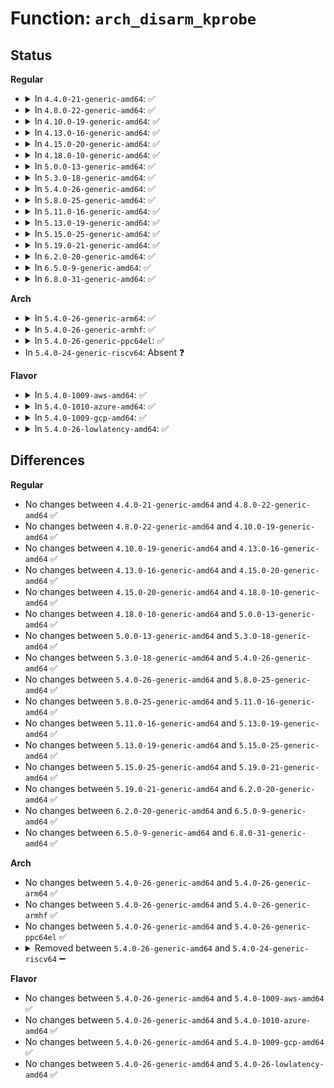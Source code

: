 # Function: <code>arch_disarm_kprobe</code>

## Status
<b>Regular</b>
<ul>
<li>
<details>
<summary>In <code>4.4.0-21-generic-amd64</code>: ✅</summary>

```c
void arch_disarm_kprobe(struct kprobe * p)
```

```json
{
  "name": "arch_disarm_kprobe",
  "collision_type": "Unique Global",
  "inline_type": "No",
  "funcs": [
    {
      "addr": 18446744071579237952,
      "name": "arch_disarm_kprobe",
      "external": true,
      "loc": "arch/x86/kernel/kprobes/core.c:450",
      "file": "arch/x86/kernel/kprobes/core.c",
      "inline": "seen, unknown",
      "caller_inline": [],
      "caller_func": [
        "kernel/kprobes.c:force_unoptimize_kprobe",
        "kernel/kprobes.c:disarm_kprobe",
        "kernel/kprobes.c:kprobe_optimizer"
      ]
    }
  ],
  "symbols": [
    {
      "addr": 18446744071579237952,
      "name": "arch_disarm_kprobe",
      "section": ".text",
      "bind": "STB_GLOBAL",
      "size": 29
    }
  ]
}
```
</details>
</li>
<li>
<details>
<summary>In <code>4.8.0-22-generic-amd64</code>: ✅</summary>

```c
void arch_disarm_kprobe(struct kprobe * p)
```

```json
{
  "name": "arch_disarm_kprobe",
  "collision_type": "Unique Global",
  "inline_type": "No",
  "funcs": [
    {
      "addr": 18446744071579237440,
      "name": "arch_disarm_kprobe",
      "external": true,
      "loc": "arch/x86/kernel/kprobes/core.c:452",
      "file": "arch/x86/kernel/kprobes/core.c",
      "inline": "seen, unknown",
      "caller_inline": [],
      "caller_func": [
        "kernel/kprobes.c:disarm_kprobe",
        "kernel/kprobes.c:force_unoptimize_kprobe",
        "kernel/kprobes.c:kprobe_optimizer"
      ]
    }
  ],
  "symbols": [
    {
      "addr": 18446744071579237440,
      "name": "arch_disarm_kprobe",
      "section": ".text",
      "bind": "STB_GLOBAL",
      "size": 29
    }
  ]
}
```
</details>
</li>
<li>
<details>
<summary>In <code>4.10.0-19-generic-amd64</code>: ✅</summary>

```c
void arch_disarm_kprobe(struct kprobe * p)
```

```json
{
  "name": "arch_disarm_kprobe",
  "collision_type": "Unique Global",
  "inline_type": "No",
  "funcs": [
    {
      "addr": 18446744071579249888,
      "name": "arch_disarm_kprobe",
      "external": true,
      "loc": "arch/x86/kernel/kprobes/core.c:453",
      "file": "arch/x86/kernel/kprobes/core.c",
      "inline": "seen, unknown",
      "caller_inline": [],
      "caller_func": [
        "kernel/kprobes.c:disarm_kprobe",
        "kernel/kprobes.c:force_unoptimize_kprobe",
        "kernel/kprobes.c:kprobe_optimizer"
      ]
    }
  ],
  "symbols": [
    {
      "addr": 18446744071579249888,
      "name": "arch_disarm_kprobe",
      "section": ".text",
      "bind": "STB_GLOBAL",
      "size": 29
    }
  ]
}
```
</details>
</li>
<li>
<details>
<summary>In <code>4.13.0-16-generic-amd64</code>: ✅</summary>

```c
void arch_disarm_kprobe(struct kprobe * p)
```

```json
{
  "name": "arch_disarm_kprobe",
  "collision_type": "Unique Global",
  "inline_type": "No",
  "funcs": [
    {
      "addr": 18446744071579245648,
      "name": "arch_disarm_kprobe",
      "external": true,
      "loc": "arch/x86/kernel/kprobes/core.c:486",
      "file": "arch/x86/kernel/kprobes/core.c",
      "inline": "seen, unknown",
      "caller_inline": [],
      "caller_func": [
        "kernel/kprobes.c:disarm_kprobe",
        "kernel/kprobes.c:force_unoptimize_kprobe",
        "kernel/kprobes.c:kprobe_optimizer"
      ]
    }
  ],
  "symbols": [
    {
      "addr": 18446744071579245648,
      "name": "arch_disarm_kprobe",
      "section": ".text",
      "bind": "STB_GLOBAL",
      "size": 29
    }
  ]
}
```
</details>
</li>
<li>
<details>
<summary>In <code>4.15.0-20-generic-amd64</code>: ✅</summary>

```c
void arch_disarm_kprobe(struct kprobe * p)
```

```json
{
  "name": "arch_disarm_kprobe",
  "collision_type": "Unique Global",
  "inline_type": "No",
  "funcs": [
    {
      "addr": 18446744071579262240,
      "name": "arch_disarm_kprobe",
      "external": true,
      "loc": "arch/x86/kernel/kprobes/core.c:505",
      "file": "arch/x86/kernel/kprobes/core.c",
      "inline": "seen, unknown",
      "caller_inline": [],
      "caller_func": [
        "kernel/kprobes.c:disarm_kprobe",
        "kernel/kprobes.c:force_unoptimize_kprobe",
        "kernel/kprobes.c:kprobe_optimizer"
      ]
    }
  ],
  "symbols": [
    {
      "addr": 18446744071579262240,
      "name": "arch_disarm_kprobe",
      "section": ".text",
      "bind": "STB_GLOBAL",
      "size": 29
    }
  ]
}
```
</details>
</li>
<li>
<details>
<summary>In <code>4.18.0-10-generic-amd64</code>: ✅</summary>

```c
void arch_disarm_kprobe(struct kprobe * p)
```

```json
{
  "name": "arch_disarm_kprobe",
  "collision_type": "Unique Global",
  "inline_type": "No",
  "funcs": [
    {
      "addr": 18446744071579273328,
      "name": "arch_disarm_kprobe",
      "external": true,
      "loc": "arch/x86/kernel/kprobes/core.c:507",
      "file": "arch/x86/kernel/kprobes/core.c",
      "inline": "seen, unknown",
      "caller_inline": [],
      "caller_func": [
        "kernel/kprobes.c:disarm_kprobe",
        "kernel/kprobes.c:force_unoptimize_kprobe",
        "kernel/kprobes.c:kprobe_optimizer"
      ]
    }
  ],
  "symbols": [
    {
      "addr": 18446744071579273328,
      "name": "arch_disarm_kprobe",
      "section": ".text",
      "bind": "STB_GLOBAL",
      "size": 29
    }
  ]
}
```
</details>
</li>
<li>
<details>
<summary>In <code>5.0.0-13-generic-amd64</code>: ✅</summary>

```c
void arch_disarm_kprobe(struct kprobe * p)
```

```json
{
  "name": "arch_disarm_kprobe",
  "collision_type": "Unique Global",
  "inline_type": "No",
  "funcs": [
    {
      "addr": 18446744071579297488,
      "name": "arch_disarm_kprobe",
      "external": true,
      "loc": "arch/x86/kernel/kprobes/core.c:505",
      "file": "arch/x86/kernel/kprobes/core.c",
      "inline": "seen, unknown",
      "caller_inline": [],
      "caller_func": [
        "kernel/kprobes.c:disarm_kprobe",
        "kernel/kprobes.c:force_unoptimize_kprobe",
        "kernel/kprobes.c:kprobe_optimizer"
      ]
    }
  ],
  "symbols": [
    {
      "addr": 18446744071579297488,
      "name": "arch_disarm_kprobe",
      "section": ".text",
      "bind": "STB_GLOBAL",
      "size": 29
    }
  ]
}
```
</details>
</li>
<li>
<details>
<summary>In <code>5.3.0-18-generic-amd64</code>: ✅</summary>

```c
void arch_disarm_kprobe(struct kprobe * p)
```

```json
{
  "name": "arch_disarm_kprobe",
  "collision_type": "Unique Global",
  "inline_type": "No",
  "funcs": [
    {
      "addr": 18446744071579313936,
      "name": "arch_disarm_kprobe",
      "external": true,
      "loc": "arch/x86/kernel/kprobes/core.c:503",
      "file": "arch/x86/kernel/kprobes/core.c",
      "inline": "seen, unknown",
      "caller_inline": [],
      "caller_func": [
        "kernel/kprobes.c:disarm_kprobe",
        "kernel/kprobes.c:force_unoptimize_kprobe",
        "kernel/kprobes.c:kprobe_optimizer"
      ]
    }
  ],
  "symbols": [
    {
      "addr": 18446744071579313936,
      "name": "arch_disarm_kprobe",
      "section": ".text",
      "bind": "STB_GLOBAL",
      "size": 29
    }
  ]
}
```
</details>
</li>
<li>
<details>
<summary>In <code>5.4.0-26-generic-amd64</code>: ✅</summary>

```c
void arch_disarm_kprobe(struct kprobe * p)
```

```json
{
  "name": "arch_disarm_kprobe",
  "collision_type": "Unique Global",
  "inline_type": "No",
  "funcs": [
    {
      "addr": 18446744071579318080,
      "name": "arch_disarm_kprobe",
      "external": true,
      "loc": "arch/x86/kernel/kprobes/core.c:503",
      "file": "arch/x86/kernel/kprobes/core.c",
      "inline": "seen, unknown",
      "caller_inline": [],
      "caller_func": [
        "kernel/kprobes.c:force_unoptimize_kprobe",
        "kernel/kprobes.c:kprobe_optimizer"
      ]
    }
  ],
  "symbols": [
    {
      "addr": 18446744071579318080,
      "name": "arch_disarm_kprobe",
      "section": ".text",
      "bind": "STB_GLOBAL",
      "size": 29
    }
  ]
}
```
</details>
</li>
<li>
<details>
<summary>In <code>5.8.0-25-generic-amd64</code>: ✅</summary>

```c
void arch_disarm_kprobe(struct kprobe * p)
```

```json
{
  "name": "arch_disarm_kprobe",
  "collision_type": "Unique Global",
  "inline_type": "No",
  "funcs": [
    {
      "addr": 18446744071579347008,
      "name": "arch_disarm_kprobe",
      "external": true,
      "loc": "arch/x86/kernel/kprobes/core.c:510",
      "file": "arch/x86/kernel/kprobes/core.c",
      "inline": "seen, unknown",
      "caller_inline": [],
      "caller_func": [
        "kernel/kprobes.c:__disarm_kprobe",
        "kernel/kprobes.c:do_unoptimize_kprobes"
      ]
    }
  ],
  "symbols": [
    {
      "addr": 18446744071579347008,
      "name": "arch_disarm_kprobe",
      "section": ".text",
      "bind": "STB_GLOBAL",
      "size": 34
    }
  ]
}
```
</details>
</li>
<li>
<details>
<summary>In <code>5.11.0-16-generic-amd64</code>: ✅</summary>

```c
void arch_disarm_kprobe(struct kprobe * p)
```

```json
{
  "name": "arch_disarm_kprobe",
  "collision_type": "Unique Global",
  "inline_type": "No",
  "funcs": [
    {
      "addr": 18446744071579346432,
      "name": "arch_disarm_kprobe",
      "external": true,
      "loc": "arch/x86/kernel/kprobes/core.c:517",
      "file": "arch/x86/kernel/kprobes/core.c",
      "inline": "seen, unknown",
      "caller_inline": [],
      "caller_func": [
        "kernel/kprobes.c:__disarm_kprobe",
        "kernel/kprobes.c:do_unoptimize_kprobes"
      ]
    }
  ],
  "symbols": [
    {
      "addr": 18446744071579346432,
      "name": "arch_disarm_kprobe",
      "section": ".text",
      "bind": "STB_GLOBAL",
      "size": 120
    }
  ]
}
```
</details>
</li>
<li>
<details>
<summary>In <code>5.13.0-19-generic-amd64</code>: ✅</summary>

```c
void arch_disarm_kprobe(struct kprobe * p)
```

```json
{
  "name": "arch_disarm_kprobe",
  "collision_type": "Unique Global",
  "inline_type": "No",
  "funcs": [
    {
      "addr": 18446744071579351040,
      "name": "arch_disarm_kprobe",
      "external": true,
      "loc": "arch/x86/kernel/kprobes/core.c:763",
      "file": "arch/x86/kernel/kprobes/core.c",
      "inline": "seen, unknown",
      "caller_inline": [],
      "caller_func": [
        "kernel/kprobes.c:__disarm_kprobe",
        "kernel/kprobes.c:kprobe_optimizer"
      ]
    }
  ],
  "symbols": [
    {
      "addr": 18446744071579351040,
      "name": "arch_disarm_kprobe",
      "section": ".text",
      "bind": "STB_GLOBAL",
      "size": 120
    }
  ]
}
```
</details>
</li>
<li>
<details>
<summary>In <code>5.15.0-25-generic-amd64</code>: ✅</summary>

```c
void arch_disarm_kprobe(struct kprobe * p)
```

```json
{
  "name": "arch_disarm_kprobe",
  "collision_type": "Unique Global",
  "inline_type": "No",
  "funcs": [
    {
      "addr": 18446744071579408752,
      "name": "arch_disarm_kprobe",
      "external": true,
      "loc": "arch/x86/kernel/kprobes/core.c:757",
      "file": "arch/x86/kernel/kprobes/core.c",
      "inline": "seen, unknown",
      "caller_inline": [],
      "caller_func": [
        "kernel/kprobes.c:__disarm_kprobe",
        "kernel/kprobes.c:kprobe_optimizer"
      ]
    }
  ],
  "symbols": [
    {
      "addr": 18446744071579408752,
      "name": "arch_disarm_kprobe",
      "section": ".text",
      "bind": "STB_GLOBAL",
      "size": 120
    }
  ]
}
```
</details>
</li>
<li>
<details>
<summary>In <code>5.19.0-21-generic-amd64</code>: ✅</summary>

```c
void arch_disarm_kprobe(struct kprobe * p)
```

```json
{
  "name": "arch_disarm_kprobe",
  "collision_type": "Unique Global",
  "inline_type": "No",
  "funcs": [
    {
      "addr": 18446744071579475232,
      "name": "arch_disarm_kprobe",
      "external": true,
      "loc": "arch/x86/kernel/kprobes/core.c:767",
      "file": "arch/x86/kernel/kprobes/core.c",
      "inline": "seen, unknown",
      "caller_inline": [],
      "caller_func": [
        "kernel/kprobes.c:__disarm_kprobe",
        "kernel/kprobes.c:kprobe_optimizer"
      ]
    }
  ],
  "symbols": [
    {
      "addr": 18446744071579475232,
      "name": "arch_disarm_kprobe",
      "section": ".text",
      "bind": "STB_GLOBAL",
      "size": 137
    }
  ]
}
```
</details>
</li>
<li>
<details>
<summary>In <code>6.2.0-20-generic-amd64</code>: ✅</summary>

```c
void arch_disarm_kprobe(struct kprobe * p)
```

```json
{
  "name": "arch_disarm_kprobe",
  "collision_type": "Unique Global",
  "inline_type": "No",
  "funcs": [
    {
      "addr": 18446744071579567744,
      "name": "arch_disarm_kprobe",
      "external": true,
      "loc": "arch/x86/kernel/kprobes/core.c:740",
      "file": "arch/x86/kernel/kprobes/core.c",
      "inline": "seen, unknown",
      "caller_inline": [],
      "caller_func": [
        "kernel/kprobes.c:disarm_kprobe",
        "kernel/kprobes.c:kprobe_optimizer"
      ]
    }
  ],
  "symbols": [
    {
      "addr": 18446744071579567744,
      "name": "arch_disarm_kprobe",
      "section": ".text",
      "bind": "STB_GLOBAL",
      "size": 137
    }
  ]
}
```
</details>
</li>
<li>
<details>
<summary>In <code>6.5.0-9-generic-amd64</code>: ✅</summary>

```c
void arch_disarm_kprobe(struct kprobe * p)
```

```json
{
  "name": "arch_disarm_kprobe",
  "collision_type": "Unique Global",
  "inline_type": "No",
  "funcs": [
    {
      "addr": 18446744071579580064,
      "name": "arch_disarm_kprobe",
      "external": true,
      "loc": "arch/x86/kernel/kprobes/core.c:742",
      "file": "arch/x86/kernel/kprobes/core.c",
      "inline": "seen, unknown",
      "caller_inline": [],
      "caller_func": [
        "kernel/kprobes.c:disarm_kprobe",
        "kernel/kprobes.c:kprobe_optimizer"
      ]
    }
  ],
  "symbols": [
    {
      "addr": 18446744071579580064,
      "name": "arch_disarm_kprobe",
      "section": ".text",
      "bind": "STB_GLOBAL",
      "size": 137
    }
  ]
}
```
</details>
</li>
<li>
<details>
<summary>In <code>6.8.0-31-generic-amd64</code>: ✅</summary>

```c
void arch_disarm_kprobe(struct kprobe * p)
```

```json
{
  "name": "arch_disarm_kprobe",
  "collision_type": "Unique Global",
  "inline_type": "No",
  "funcs": [
    {
      "addr": 18446744071579609856,
      "name": "arch_disarm_kprobe",
      "external": true,
      "loc": "arch/x86/kernel/kprobes/core.c:777",
      "file": "arch/x86/kernel/kprobes/core.c",
      "inline": "seen, unknown",
      "caller_inline": [],
      "caller_func": [
        "kernel/kprobes.c:disarm_kprobe",
        "kernel/kprobes.c:kprobe_optimizer"
      ]
    }
  ],
  "symbols": [
    {
      "addr": 18446744071579609856,
      "name": "arch_disarm_kprobe",
      "section": ".text",
      "bind": "STB_GLOBAL",
      "size": 137
    }
  ]
}
```
</details>
</li>
</ul>
<b>Arch</b>
<ul>
<li>
<details>
<summary>In <code>5.4.0-26-generic-arm64</code>: ✅</summary>

```c
void arch_disarm_kprobe(struct kprobe * p)
```

```json
{
  "name": "arch_disarm_kprobe",
  "collision_type": "Unique Global",
  "inline_type": "No",
  "funcs": [
    {
      "addr": 18446603336503952920,
      "name": "arch_disarm_kprobe",
      "external": true,
      "loc": "arch/arm64/kernel/probes/kprobes.c:141",
      "file": "arch/arm64/kernel/probes/kprobes.c",
      "inline": "seen, unknown",
      "caller_inline": [],
      "caller_func": []
    }
  ],
  "symbols": [
    {
      "addr": 18446603336503952920,
      "name": "arch_disarm_kprobe",
      "section": ".text",
      "bind": "STB_GLOBAL",
      "size": 104
    }
  ]
}
```
</details>
</li>
<li>
<details>
<summary>In <code>5.4.0-26-generic-armhf</code>: ✅</summary>

```c
void arch_disarm_kprobe(struct kprobe * p)
```

```json
{
  "name": "arch_disarm_kprobe",
  "collision_type": "Unique Global",
  "inline_type": "No",
  "funcs": [
    {
      "addr": 3236562324,
      "name": "arch_disarm_kprobe",
      "external": true,
      "loc": "arch/arm/probes/kprobes/core.c:176",
      "file": "arch/arm/probes/kprobes/core.c",
      "inline": "seen, unknown",
      "caller_inline": [],
      "caller_func": [
        "kernel/kprobes.c:disarm_kprobe",
        "kernel/kprobes.c:force_unoptimize_kprobe",
        "kernel/kprobes.c:kprobe_optimizer"
      ]
    }
  ],
  "symbols": [
    {
      "addr": 3236562324,
      "name": "arch_disarm_kprobe",
      "section": ".text",
      "bind": "STB_GLOBAL",
      "size": 128
    }
  ]
}
```
</details>
</li>
<li>
<details>
<summary>In <code>5.4.0-26-generic-ppc64el</code>: ✅</summary>

```c
void arch_disarm_kprobe(struct kprobe * p)
```

```json
{
  "name": "arch_disarm_kprobe",
  "collision_type": "Unique Global",
  "inline_type": "No",
  "funcs": [
    {
      "addr": 13835058055282518688,
      "name": "arch_disarm_kprobe",
      "external": true,
      "loc": "arch/powerpc/kernel/kprobes.c:145",
      "file": "arch/powerpc/kernel/kprobes.c",
      "inline": "seen, unknown",
      "caller_inline": [],
      "caller_func": [
        "kernel/kprobes.c:force_unoptimize_kprobe",
        "kernel/kprobes.c:kprobe_optimizer"
      ]
    }
  ],
  "symbols": [
    {
      "addr": 13835058055282518688,
      "name": "arch_disarm_kprobe",
      "section": ".text",
      "bind": "STB_GLOBAL",
      "size": 60
    }
  ]
}
```
</details>
</li>
<li>
In <code>5.4.0-24-generic-riscv64</code>: Absent ❓
</li>
</ul>
<b>Flavor</b>
<ul>
<li>
<details>
<summary>In <code>5.4.0-1009-aws-amd64</code>: ✅</summary>

```c
void arch_disarm_kprobe(struct kprobe * p)
```

```json
{
  "name": "arch_disarm_kprobe",
  "collision_type": "Unique Global",
  "inline_type": "No",
  "funcs": [
    {
      "addr": 18446744071579313984,
      "name": "arch_disarm_kprobe",
      "external": true,
      "loc": "arch/x86/kernel/kprobes/core.c:503",
      "file": "arch/x86/kernel/kprobes/core.c",
      "inline": "seen, unknown",
      "caller_inline": [],
      "caller_func": [
        "kernel/kprobes.c:force_unoptimize_kprobe",
        "kernel/kprobes.c:kprobe_optimizer"
      ]
    }
  ],
  "symbols": [
    {
      "addr": 18446744071579313984,
      "name": "arch_disarm_kprobe",
      "section": ".text",
      "bind": "STB_GLOBAL",
      "size": 29
    }
  ]
}
```
</details>
</li>
<li>
<details>
<summary>In <code>5.4.0-1010-azure-amd64</code>: ✅</summary>

```c
void arch_disarm_kprobe(struct kprobe * p)
```

```json
{
  "name": "arch_disarm_kprobe",
  "collision_type": "Unique Global",
  "inline_type": "No",
  "funcs": [
    {
      "addr": 18446744071579248576,
      "name": "arch_disarm_kprobe",
      "external": true,
      "loc": "arch/x86/kernel/kprobes/core.c:503",
      "file": "arch/x86/kernel/kprobes/core.c",
      "inline": "seen, unknown",
      "caller_inline": [],
      "caller_func": [
        "kernel/kprobes.c:force_unoptimize_kprobe",
        "kernel/kprobes.c:kprobe_optimizer"
      ]
    }
  ],
  "symbols": [
    {
      "addr": 18446744071579248576,
      "name": "arch_disarm_kprobe",
      "section": ".text",
      "bind": "STB_GLOBAL",
      "size": 29
    }
  ]
}
```
</details>
</li>
<li>
<details>
<summary>In <code>5.4.0-1009-gcp-amd64</code>: ✅</summary>

```c
void arch_disarm_kprobe(struct kprobe * p)
```

```json
{
  "name": "arch_disarm_kprobe",
  "collision_type": "Unique Global",
  "inline_type": "No",
  "funcs": [
    {
      "addr": 18446744071579313904,
      "name": "arch_disarm_kprobe",
      "external": true,
      "loc": "arch/x86/kernel/kprobes/core.c:503",
      "file": "arch/x86/kernel/kprobes/core.c",
      "inline": "seen, unknown",
      "caller_inline": [],
      "caller_func": [
        "kernel/kprobes.c:force_unoptimize_kprobe",
        "kernel/kprobes.c:kprobe_optimizer"
      ]
    }
  ],
  "symbols": [
    {
      "addr": 18446744071579313904,
      "name": "arch_disarm_kprobe",
      "section": ".text",
      "bind": "STB_GLOBAL",
      "size": 29
    }
  ]
}
```
</details>
</li>
<li>
<details>
<summary>In <code>5.4.0-26-lowlatency-amd64</code>: ✅</summary>

```c
void arch_disarm_kprobe(struct kprobe * p)
```

```json
{
  "name": "arch_disarm_kprobe",
  "collision_type": "Unique Global",
  "inline_type": "No",
  "funcs": [
    {
      "addr": 18446744071579322176,
      "name": "arch_disarm_kprobe",
      "external": true,
      "loc": "arch/x86/kernel/kprobes/core.c:503",
      "file": "arch/x86/kernel/kprobes/core.c",
      "inline": "seen, unknown",
      "caller_inline": [],
      "caller_func": [
        "kernel/kprobes.c:force_unoptimize_kprobe",
        "kernel/kprobes.c:kprobe_optimizer"
      ]
    }
  ],
  "symbols": [
    {
      "addr": 18446744071579322176,
      "name": "arch_disarm_kprobe",
      "section": ".text",
      "bind": "STB_GLOBAL",
      "size": 29
    }
  ]
}
```
</details>
</li>
</ul>

## Differences
<b>Regular</b>
<ul>
<li>
No changes between <code>4.4.0-21-generic-amd64</code> and <code>4.8.0-22-generic-amd64</code> ✅
</li>
<li>
No changes between <code>4.8.0-22-generic-amd64</code> and <code>4.10.0-19-generic-amd64</code> ✅
</li>
<li>
No changes between <code>4.10.0-19-generic-amd64</code> and <code>4.13.0-16-generic-amd64</code> ✅
</li>
<li>
No changes between <code>4.13.0-16-generic-amd64</code> and <code>4.15.0-20-generic-amd64</code> ✅
</li>
<li>
No changes between <code>4.15.0-20-generic-amd64</code> and <code>4.18.0-10-generic-amd64</code> ✅
</li>
<li>
No changes between <code>4.18.0-10-generic-amd64</code> and <code>5.0.0-13-generic-amd64</code> ✅
</li>
<li>
No changes between <code>5.0.0-13-generic-amd64</code> and <code>5.3.0-18-generic-amd64</code> ✅
</li>
<li>
No changes between <code>5.3.0-18-generic-amd64</code> and <code>5.4.0-26-generic-amd64</code> ✅
</li>
<li>
No changes between <code>5.4.0-26-generic-amd64</code> and <code>5.8.0-25-generic-amd64</code> ✅
</li>
<li>
No changes between <code>5.8.0-25-generic-amd64</code> and <code>5.11.0-16-generic-amd64</code> ✅
</li>
<li>
No changes between <code>5.11.0-16-generic-amd64</code> and <code>5.13.0-19-generic-amd64</code> ✅
</li>
<li>
No changes between <code>5.13.0-19-generic-amd64</code> and <code>5.15.0-25-generic-amd64</code> ✅
</li>
<li>
No changes between <code>5.15.0-25-generic-amd64</code> and <code>5.19.0-21-generic-amd64</code> ✅
</li>
<li>
No changes between <code>5.19.0-21-generic-amd64</code> and <code>6.2.0-20-generic-amd64</code> ✅
</li>
<li>
No changes between <code>6.2.0-20-generic-amd64</code> and <code>6.5.0-9-generic-amd64</code> ✅
</li>
<li>
No changes between <code>6.5.0-9-generic-amd64</code> and <code>6.8.0-31-generic-amd64</code> ✅
</li>
</ul>
<b>Arch</b>
<ul>
<li>
No changes between <code>5.4.0-26-generic-amd64</code> and <code>5.4.0-26-generic-arm64</code> ✅
</li>
<li>
No changes between <code>5.4.0-26-generic-amd64</code> and <code>5.4.0-26-generic-armhf</code> ✅
</li>
<li>
No changes between <code>5.4.0-26-generic-amd64</code> and <code>5.4.0-26-generic-ppc64el</code> ✅
</li>
<li>
<details>
<summary>Removed between <code>5.4.0-26-generic-amd64</code> and <code>5.4.0-24-generic-riscv64</code> ➖</summary>

```c
void arch_disarm_kprobe(struct kprobe * p)
```
</details>
</li>
</ul>
<b>Flavor</b>
<ul>
<li>
No changes between <code>5.4.0-26-generic-amd64</code> and <code>5.4.0-1009-aws-amd64</code> ✅
</li>
<li>
No changes between <code>5.4.0-26-generic-amd64</code> and <code>5.4.0-1010-azure-amd64</code> ✅
</li>
<li>
No changes between <code>5.4.0-26-generic-amd64</code> and <code>5.4.0-1009-gcp-amd64</code> ✅
</li>
<li>
No changes between <code>5.4.0-26-generic-amd64</code> and <code>5.4.0-26-lowlatency-amd64</code> ✅
</li>
</ul>
